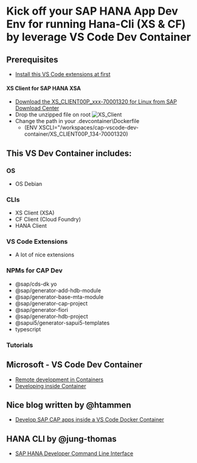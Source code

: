 # Kick off your SAP HANA App Dev Env for running Hana-Cli (XS & CF) by leverage VS Code Dev Container

## Prerequisites
- [Install this VS Code extensions at first](https://code.visualstudio.com/docs/remote/containers-tutorial#_install-the-extension)

#### XS Client for SAP HANA XSA
- [Download the XS_CLIENT00P_xxx-70001320 for Linux from SAP Download Center](https://launchpad.support.sap.com/#/softwarecenter/template/products/related/_APP=00200682500000001943&_EVENT=DISPHIER&HEADER=Y&FUNCTIONBAR=N&EVENT=TREE&NE=NAVIGATE&ENR=73554900100900001301&V=MAINT/SAP%20HANA%20PLATFORM%20EDITION%202.0)
- Drop the unzipped file on root
  ![XS_Client](https://github.com/draschke/vscode-sap-hana-dev-environment-for-cf-and-xs/blob/main/images/xs-client.png)
- Change the path in your .devcontainer\Dockerfile
  - (ENV XSCLI="/workspaces/cap-vscode-dev-container/XS_CLIENT00P_134-70001320)



## This VS Dev Container includes:
### OS
  - OS Debian
### CLIs
  - XS Client (XSA)
  - CF Client (Cloud Foundry)
  - HANA Client

### VS Code Extensions
  - A lot of nice extensions
  
### NPMs for CAP Dev
  - @sap/cds-dk yo
  - @sap/generator-add-hdb-module
  - @sap/generator-base-mta-module
  - @sap/generator-cap-project
  - @sap/generator-fiori
  - @sap/generator-hdb-project
  - @sapui5/generator-sapui5-templates
  - typescript 


### Tutorials
## Microsoft - VS Code Dev Container
- [Remote development in Containers](https://code.visualstudio.com/docs/remote/containers-tutorial)
- [Developing inside Container](https://code.visualstudio.com/docs/remote/containers)

## Nice blog written by @htammen
- [Develop SAP CAP apps inside a VS Code Docker Container](https://blogs.sap.com/2020/02/20/develop-sap-cap-apps-inside-a-vs-code-docker-container/)

## HANA CLI by @jung-thomas
- [SAP HANA Developer Command Line Interface](https://github.com/SAP-samples/hana-developer-cli-tool-example)
